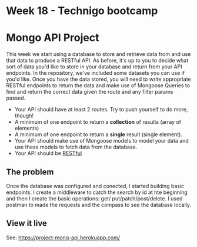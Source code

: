 # Week 18 - Technigo bootcamp

# Mongo API Project

This week we start using a database to store and retrieve data from and use that data to produce a RESTful API.
As before, it's up to you to decide what sort of data you'd like to store in your database and return from your API endpoints. In the repository, we've included some datasets you can use if you'd like.
Once you have the data stored, you will need to write appropriate RESTful endpoints to return the data and make use of Mongoose Queries to find and return the correct data given the route and any filter params passed.
- Your API should have at least 2 routes. Try to push yourself to do more, though!
- A minimum of one endpoint to return a **collection** of results (array of elements)
- A minimum of one endpoint to return a **single** result (single element).
- Your API should make use of Mongoose models to model your data and use these models to fetch data from the database.
- Your API should be [RESTful](https://www.smashingmagazine.com/2018/01/understanding-using-rest-api/)

## The problem

Once the database was configured and conected, I started building basic endpoints. I create a middleware to catch the search by id at hte beginning and then I create the basic operations:  get/ put/patch/post/delete. I used postman to made the requests and the compass to see the database locally.

## View it live

See: https://project-mong-api.herokuapp.com/
